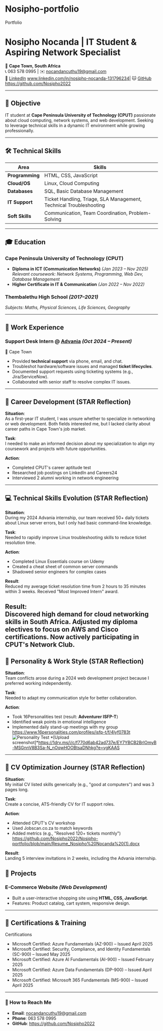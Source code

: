 # Nosipho-portfolio
Portfolio
# Nosipho Nocanda | IT Student & Aspiring Network Specialist

📍 **Cape Town, South Africa**  
📞 063 578 0995 | ✉️ [nocandancuthu19@gmail.com](mailto:nocandancuthu19@gmail.com)  
🔗 [LinkedIn](#)  www.linkedin.com/in/nosipho-nocanda-131796234| 🐱 [GitHub](#)   https://github.com/Nosipho2022

---

## 🎯 Objective
IT student at **Cape Peninsula University of Technology (CPUT)** passionate about cloud computing, network systems, and web development. Seeking to leverage technical skills in a dynamic IT environment while growing professionally.

---

## 🛠️ Technical Skills
| **Area**         | **Skills**                                                                 |
|------------------|---------------------------------------------------------------------------|
| **Programming**  | HTML, CSS, JavaScript                                                     |
| **Cloud/OS**     | Linux, Cloud Computing                                                   |
| **Databases**    | SQL, Basic Database Management                                           |
| **IT Support**   | Ticket Handling, Triage, SLA Management, Technical Troubleshooting      |
| **Soft Skills**  | Communication, Team Coordination, Problem-Solving                        |

---

## 🎓 Education
### **Cape Peninsula University of Technology (CPUT)**
- **Diploma in ICT (Communication Networks)** *(Jan 2023 – Nov 2025)*  
  *Relevant coursework: Network Systems, Programming, Web Dev, Database Management*  
- **Higher Certificate in IT & Communication** *(Jan 2022 – Nov 2022)*  

### **Thembalethu High School** *(2017–2021)*  
*Subjects: Maths, Physical Sciences, Life Sciences, Geography*

---

## 💼 Work Experience
### **Support Desk Intern** @ [Advania](https://www.advania.com/) *(Oct 2024 – Present)*  
📍 Cape Town  
- Provided **technical support** via phone, email, and chat.  
- Troubleshot hardware/software issues and managed **ticket lifecycles**.  
- Documented support requests using ticketing systems (e.g., Jira/ServiceNow).  
- Collaborated with senior staff to resolve complex IT issues.  

---
## 🎯 Career Development (STAR Reflection)

**Situation**:  
As a first-year IT student, I was unsure whether to specialize in networking or web development. Both fields interested me, but I lacked clarity about career paths in Cape Town's job market.

**Task**:  
I needed to make an informed decision about my specialization to align my coursework and projects with future opportunities.

**Action**:  
- Completed CPUT's career aptitude test  
- Researched job postings on LinkedIn and Careers24  
- Interviewed 2 alumni working in network engineering  

---

## 💻 Technical Skills Evolution (STAR Reflection)

**Situation**:  
During my 2024 Advania internship, our team received 50+ daily tickets about Linux server errors, but I only had basic command-line knowledge.

**Task**:  
Needed to rapidly improve Linux troubleshooting skills to reduce ticket resolution time.

**Action**:  
- Completed Linux Essentials course on Udemy  
- Created a cheat sheet of common server commands  
- Shadowed senior engineers for complex cases  


**Result**:  
Reduced my average ticket resolution time from 2 hours to 35 minutes within 3 weeks. Received "Most Improved Intern" award.


**Result**:  
Discovered high demand for cloud networking skills in South Africa. Adjusted my diploma electives to focus on AWS and Cisco certifications. Now actively participating in CPUT's Network Club.
---
## 🧠 Personality & Work Style (STAR Reflection)

**Situation**:  
Team conflicts arose during a 2024 web development project because I preferred working independently.

**Task**:  
Needed to adapt my communication style for better collaboration.

**Action**:  
- Took 16Personalities test (result: **Adventurer ISFP-T**)  
- Identified weak points in emotional intelligence  
- Implemented daily stand-up meetings with my group  https://www.16personalities.com/profiles/isfp-t/f/4lyf0783t
![Personality Test](https://www.16personalities.com/profiles/isfp-t/f/4lyf0783t) *[Upload screenshot]*https://1drv.ms/i/c/f770d6ab42ad737e/EY7YBCB2BrlOmyB-MSGnnV8B3Sa-N_nOqwHOOBtsaDNhkg?e=vgKAAS
---

## 📄 CV Optimization Journey (STAR Reflection)

**Situation**:  
My initial CV listed skills generically (e.g., "good at computers") and was 3 pages long.

**Task**:  
Create a concise, ATS-friendly CV for IT support roles.

**Action**:  
- Attended CPUT's CV workshop  
- Used Jobscan.co.za to match keywords  
- Added metrics (e.g., "Resolved 120+ tickets monthly")
 https://github.com/Nosipho2022/Nosipho-portfolio/blob/main/Resume_Nosipho%20Nocanda%20(1).docx 

**Result**:  
Landing 5 interview invitations in 2 weeks, including the Advania internship.



## 🌟 Projects
### **E-Commerce Website** *(Web Development)*  
- Built a user-interactive shopping site using **HTML, CSS, JavaScript**.  
- Features: Product catalog, cart system, responsive design.  

---

## 📜 Certifications & Training
Certifications
- Microsoft Certified: Azure Fundamentals (AZ-900) – Issued April 2025
- Microsoft Certified: Security, Compliance, and Identity Fundamentals (SC-900) – Issued May 2025
- Microsoft Certified: Azure AI Fundamentals (AI-900) – Issued February 2025
- Microsoft Certified: Azure Data Fundamentals (DP-900) – Issued April 2025
- Microsoft Certified: Microsoft 365 Fundamentals (MS-900) – Issued April 2025


---
 
  

### 🔗 How to Reach Me  
- **Email**: [nocandancuthu19@gmail.com](mailto:nocandancuthu19@gmail.com)  
- **Phone**: 063 578 0995  
- **GitHub**:  https://github.com/Nosipho2022
